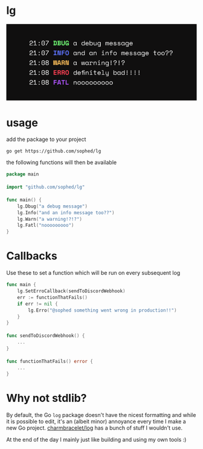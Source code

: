 # lg
![image](preview.png)

# usage
add the package to your project
```
go get https://github.com/sophed/lg
```

the following functions will then be available
```go
package main

import "github.com/sophed/lg"

func main() {
	lg.Dbug("a debug message")
	lg.Info("and an info message too??")
	lg.Warn("a warning!?!?")
	lg.Fatl("nooooooooo")
}
```

# Callbacks
Use these to set a function which will be run on every subsequent log
```go
func main {
	lg.SetErroCallback(sendToDiscordWebhook)
	err := functionThatFails()
	if err != nil {
		lg.Erro("@sophed something went wrong in production!!")
	}
}

func sendToDiscordWebhook() {
  	...
}

func functionThatFails() error {
  	...
}
```

# Why not stdlib?
By default, the Go `log` package doesn't have the nicest formatting and while it is possible to edit, it's an (albeit minor) annoyance every time I make a new Go project. [charmbracelet/log](https://github.com/charmbracelet/log) has a bunch of stuff I wouldn't use.

At the end of the day I mainly just like building and using my own tools :)